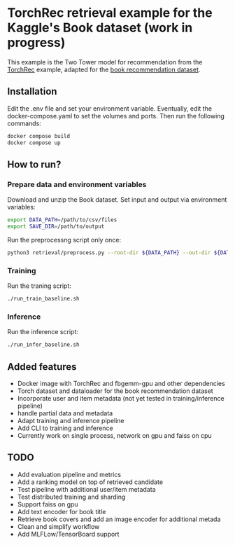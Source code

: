 # TorchRec retrieval example for the Kaggle's Book dataset (work in progress)

This example is the Two Tower model for recommendation from the [TorchRec](https://github.com/pytorch/torchrec) example, adapted for the [book recommendation dataset](https://www.kaggle.com/datasets/arashnic/book-recommendation-dataset/data).


## Installation

Edit the .env file and set your environment variable. Eventually, edit the docker-compose.yaml to set the volumes and ports. Then run the following commands:
```bash
docker compose build
docker compose up
```

## How to run?
### Prepare data and environment variables
Download and unzip the Book dataset. Set input and output via environment variables:
```bash
export DATA_PATH=/path/to/csv/files
export SAVE_DIR=/path/to/output
```

Run the preprocessng script only once:
```bash
python3 retrieval/preprocess.py --root-dir ${DATA_PATH} --out-dir ${DATA_PATH}
```

### Training
Run the traning script:
```bash
./run_train_baseline.sh
```

### Inference
Run the inference script:
```bash
./run_infer_baseline.sh
```



## Added features
* Docker image with TorchRec and fbgemm-gpu and other dependencies
* Torch dataset and dataloader for the book recommendation dataset
* Incorporate user and item metadata (not yet tested in training/inference pipeline)
* handle partial data and metadata
* Adapt training and inference pipeline
* Add CLI to training and inference
* Currently work on single process, network on gpu and faiss on cpu

## TODO
* Add evaluation pipeline and metrics
* Add a ranking model on top of retrieved candidate
* Test pipeline with additional user/item metadata
* Test distributed training and sharding
* Support faiss on gpu
* Add text encoder for book title
* Retrieve book covers and add an image encoder for additional metada
* Clean and simplify workflow
* Add MLFLow/TensorBoard support